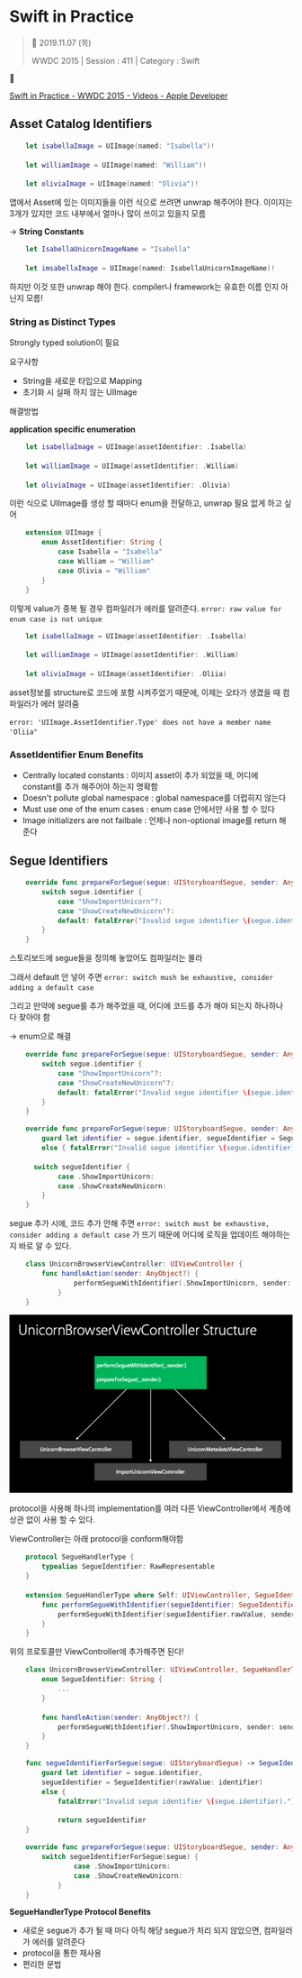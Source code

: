 # Swift in Practice

> 📅 2019.11.07 (목)
>
>WWDC 2015 | Session :  411 | Category : Swift

🔗

[Swift in Practice - WWDC 2015 - Videos - Apple Developer](https://developer.apple.com/videos/play/wwdc2015/411/)

## Asset Catalog Identifiers

```Swift
    let isabellaImage = UIImage(named: "Isabella")!
    
    let williamImage = UIImage(named: "William")!
    
    let oliviaImage = UIImage(named: "Olivia")!
```

앱에서 Asset에 있는 이미지들을 이런 식으로 쓰려면 unwrap 해주어야 한다. 이미지는 3개가 있지만 코드 내부에서 얼마나 많이 쓰이고 있을지 모름 

→ **String Constants**

```Swift
    let IsabellaUnicornImageName = "Isabella"
    
    let imsabellaImage = UIImage(named: IsabellaUnicornImageName)!
```

하지만 이것 또한 unwrap 해야 한다. compiler나 framework는 유효한 이름 인지 아닌지 모름! 

### String as Distinct Types

Strongly typed solution이 필요

요구사항

- String을 새로운 타입으로 Mapping
- 초기화 시 실패 하지 않는 UIImage

해결방법

**application specific enumeration**

```Swift
    let isabellaImage = UIImage(assetIdentifier: .Isabella)
    
    let williamImage = UIImage(assetIdentifier: .William)
    
    let oliviaImage = UIImage(assetIdentifier: .Olivia)
```

이런 식으로 UIImage를 생성 할 때마다 enum을 전달하고, unwrap 필요 없게 하고 싶어

```Swift
    extension UIImage {
    	enum AssetIdentifier: String {
    		case Isabella = "Isabella"
    		case William = "William"
    		case Olivia = "William"		
    	}
    }
```

이렇게 value가 중복 될 경우 컴파일러가 에러를 알려준다.		`error: raw value for enum case is not unique`

```Swift
    let isabellaImage = UIImage(assetIdentifier: .Isabella)
    
    let williamImage = UIImage(assetIdentifier: .William)
    
    let oliviaImage = UIImage(assetIdentifier: .Oliia)
```

asset정보를 structure로 코드에 포함 시켜주었기 때문에, 이제는 오타가 생겼을 때 컴파일러가 에러 알려줌

`error: 'UIImage.AssetIdentifier.Type' does not have a member name 'Oliia"`

### AssetIdentifier Enum Benefits

- Centrally located constants : 이미지 asset이 추가 되었을 때, 어디에 constant를 추가 해주어야 하는지 명확함
- Doesn't pollute global namespace : global namespace를 더럽히지 않는다
- Must use one of the enum cases : enum case 안에서만 사용 할 수 있다
- Image initializers are not failbale : 언제나 non-optional image를 return 해준다

## Segue Identifiers

```Swift
    override func prepareForSegue(segue: UIStoryboardSegue, sender: AnyObject?) {
    	switch segue.identifier {
    		case "ShowImportUnicorn"?: 
    		case "ShowCreateNewUnicorn"?: 
    		default: fatalError("Invalid segue identifier \(segue.identifier).")
    	}
    }
```

스토리보드에 segue들을 정의해 놓았어도 컴파일러는 몰라

그래서 default 안 넣어 주면 `error: switch mush be exhaustive, consider adding a default case` 

그리고 만약에 segue를 추가 해주었을 때, 어디에 코드를 추가 해야 되는지 하나하나 다 찾아야 함

→ enum으로 해결

```Swift
    override func prepareForSegue(segue: UIStoryboardSegue, sender: AnyObject?) {
    	switch segue.identifier {
    		case "ShowImportUnicorn"?: 
    		case "ShowCreateNewUnicorn"?: 
    		default: fatalError("Invalid segue identifier \(segue.identifier).")
    	}
    }
```

```Swift
    override func prepareForSegue(segue: UIStoryboardSegue, sender: AnyObject?) {
    	guard let identifier = segue.identifier, segueIdentifier = SegueIdentifier(rawValue: identifier)
    	else { fatalError("Invalid segue identifier \(segue.identifier).") }
      
      switch segueIdentifier {
    		case .ShowImportUnicorn: 
    		case .ShowCreateNewUnicorn: 
    	} 
    }
```

segue 추가 시에, 코드 추가 안해 주면 `error: switch must be exhaustive, consider adding a default case` 가 뜨기 때문에 어디에 로직을 업데이트 해야하는지 바로 알 수 있다.

```Swift
    class UnicornBrowserViewController: UIViewController {
        func handleAction(sender: AnyObject?) {
    			performSegueWithIdentifier(.ShowImportUnicorn, sender: sender) 
    		}
    }
```

![](/Jinha/images/Swift-in-Practice-1.png)

protocol을 사용해 하나의 implementation를 여러 다른  ViewController에서  계층에 상관 없이 사용 할 수 있다.

ViewController는 아래 protocol을 conform해야함

```Swift
    protocol SegueHandlerType {
        typealias SegueIdentifier: RawRepresentable
    }

    extension SegueHandlerType where Self: UIViewController, SegueIdentifier.RawValue == String {
    	func performSegueWithIdentifier(segueIdentifier: SegueIdentifier, sender: AnyObject?) { 
    		performSegueWithIdentifier(segueIdentifier.rawValue, sender: sender)
    	}
    }
```

위의 프로토콜만 ViewController에 추가해주면 된다!

```Swift
    class UnicornBrowserViewController: UIViewController, SegueHandlerType {
        enum SegueIdentifier: String {
    		...
    	} 
    
    	func handleAction(sender: AnyObject?) {
    		performSegueWithIdentifier(.ShowImportUnicorn, sender: sender)
    	}
    }
```

```Swift
    func segueIdentifierForSegue(segue: UIStoryboardSegue) -> SegueIdentifier {
    	guard let identifier = segue.identifier,
    	segueIdentifier = SegueIdentifier(rawValue: identifier)
    	else { 
    		fatalError("Invalid segue identifier \(segue.identifier).") }
        
    		return segueIdentifier
    }
```

```Swift
    override func prepareForSegue(segue: UIStoryboardSegue, sender: AnyObject?) {
        switch segueIdentifierForSegue(segue) {
    			case .ShowImportUnicorn: 
    			case .ShowCreateNewUnicorn: 
    		} 
    }
```

**SegueHandlerType Protocol Benefits**

- 새로운 segue가 추가 될 때 마다 아직 해당 segue가 처리 되지 않았으면, 컴파일러가 에러를 알려준다
- protocol을 통한 재사용
- 편리한 문법
